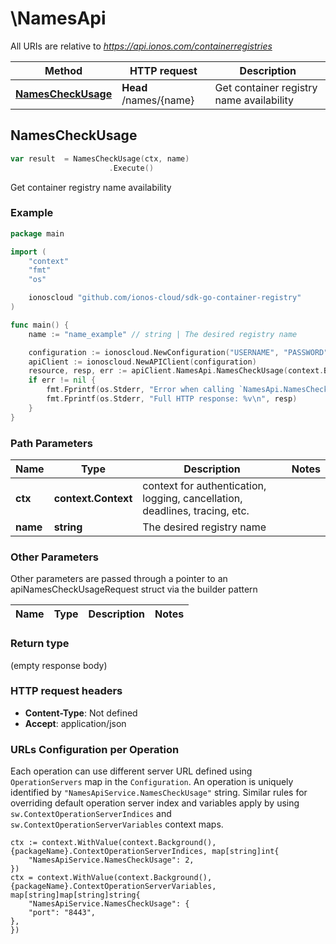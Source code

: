 # \NamesApi

All URIs are relative to *https://api.ionos.com/containerregistries*

|Method | HTTP request | Description|
|------------- | ------------- | -------------|
|[**NamesCheckUsage**](NamesApi.md#NamesCheckUsage) | **Head** /names/{name} | Get container registry name availability|



## NamesCheckUsage

```go
var result  = NamesCheckUsage(ctx, name)
                      .Execute()
```

Get container registry name availability



### Example

```go
package main

import (
    "context"
    "fmt"
    "os"

    ionoscloud "github.com/ionos-cloud/sdk-go-container-registry"
)

func main() {
    name := "name_example" // string | The desired registry name

    configuration := ionoscloud.NewConfiguration("USERNAME", "PASSWORD", "TOKEN", "HOST_URL")
    apiClient := ionoscloud.NewAPIClient(configuration)
    resource, resp, err := apiClient.NamesApi.NamesCheckUsage(context.Background(), name).Execute()
    if err != nil {
        fmt.Fprintf(os.Stderr, "Error when calling `NamesApi.NamesCheckUsage``: %v\n", err)
        fmt.Fprintf(os.Stderr, "Full HTTP response: %v\n", resp)
    }
}
```

### Path Parameters


|Name | Type | Description  | Notes|
|------------- | ------------- | ------------- | -------------|
|**ctx** | **context.Context** | context for authentication, logging, cancellation, deadlines, tracing, etc.|
|**name** | **string** | The desired registry name | |

### Other Parameters

Other parameters are passed through a pointer to an apiNamesCheckUsageRequest struct via the builder pattern


|Name | Type | Description  | Notes|
|------------- | ------------- | ------------- | -------------|

### Return type

 (empty response body)

### HTTP request headers

- **Content-Type**: Not defined
- **Accept**: application/json


### URLs Configuration per Operation
Each operation can use different server URL defined using `OperationServers` map in the `Configuration`.
An operation is uniquely identified by `"NamesApiService.NamesCheckUsage"` string.
Similar rules for overriding default operation server index and variables apply by using `sw.ContextOperationServerIndices` and `sw.ContextOperationServerVariables` context maps.

```golang
ctx := context.WithValue(context.Background(), {packageName}.ContextOperationServerIndices, map[string]int{
    "NamesApiService.NamesCheckUsage": 2,
})
ctx = context.WithValue(context.Background(), {packageName}.ContextOperationServerVariables, map[string]map[string]string{
    "NamesApiService.NamesCheckUsage": {
    "port": "8443",
},
})
```

